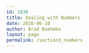 ```yaml
---
id: 1836
title: Dealing with Numbers
date: 2016-06-10
author: Brad Boehmke
layout: page
permalink: /section3_numbers
---
```




